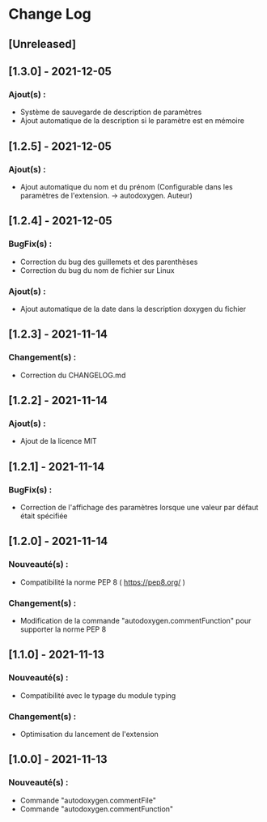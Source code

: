 # Change Log

## [Unreleased]

## [1.3.0] - 2021-12-05
### Ajout(s) :
- Système de sauvegarde de description de paramètres
- Ajout automatique de la description si le paramètre est en mémoire

## [1.2.5] - 2021-12-05
### Ajout(s) :
- Ajout automatique du nom et du prénom (Configurable dans les paramètres de l'extension. -> autodoxygen. Auteur)

## [1.2.4] - 2021-12-05
### BugFix(s) :
- Correction du bug des guillemets et des parenthèses
- Correction du bug du nom de fichier sur Linux

### Ajout(s) :
- Ajout automatique de la date dans la description doxygen du fichier

## [1.2.3] - 2021-11-14
### Changement(s) :
- Correction du CHANGELOG.md

## [1.2.2] - 2021-11-14
### Ajout(s) :
- Ajout de la licence MIT

## [1.2.1] - 2021-11-14
### BugFix(s) :
- Correction de l'affichage des paramètres lorsque une valeur par défaut était spécifiée

## [1.2.0] - 2021-11-14
### Nouveauté(s) :
- Compatibilité la norme PEP 8 ( https://pep8.org/ )

### Changement(s) :
- Modification de la commande "autodoxygen.commentFunction" pour supporter la norme PEP 8

## [1.1.0] - 2021-11-13
### Nouveauté(s) :
- Compatibilité avec le typage du module typing 

### Changement(s) :
- Optimisation du lancement de l'extension

## [1.0.0] - 2021-11-13
### Nouveauté(s) :
- Commande "autodoxygen.commentFile"
- Commande "autodoxygen.commentFunction"